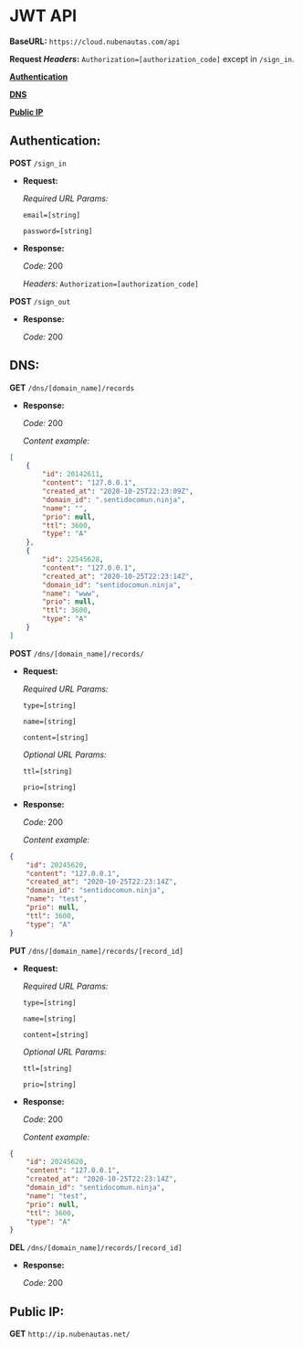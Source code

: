 # JWT API

__BaseURL:__ `https://cloud.nubenautas.com/api`

__Request _Headers_:__ `Authorization=[authorization_code]` except in `/sign_in`.

__[Authentication](#authentication)__

__[DNS](#dns)__

__[Public IP](#public-ip)__

## Authentication:

__POST__ `/sign_in`
* **Request:**

    *Required URL Params:*

    `email=[string]`

    `password=[string]`

* **Response:**

    *Code:* 200

    *Headers:* `Authorization=[authorization_code]`

__POST__ `/sign_out`
* **Response:**

    *Code:* 200


## DNS:
__GET__ `/dns/[domain_name]/records`

* **Response:**

    *Code:* 200

    *Content example:*
```json
[
    {
        "id": 20142611,
        "content": "127.0.0.1",
        "created_at": "2020-10-25T22:23:09Z",
        "domain_id": ".sentidocomun.ninja",
        "name": "",
        "prio": null,
        "ttl": 3600,
        "type": "A"
    },
    {
        "id": 22545628,
        "content": "127.0.0.1",
        "created_at": "2020-10-25T22:23:14Z",
        "domain_id": "sentidocomun.ninja",
        "name": "www",
        "prio": null,
        "ttl": 3600,
        "type": "A"
    }
]
```

__POST__ `/dns/[domain_name]/records/`
* **Request:**

    *Required URL Params:*

    `type=[string]`

    `name=[string]`

    `content=[string]`

    *Optional URL Params:*

    `ttl=[string]`

    `prio=[string]`


* **Response:**

    *Code:* 200

    *Content example:*
```json
{
    "id": 20245620,
    "content": "127.0.0.1",
    "created_at": "2020-10-25T22:23:14Z",
    "domain_id": "sentidocomun.ninja",
    "name": "test",
    "prio": null,
    "ttl": 3600,
    "type": "A"
}
```

__PUT__ `/dns/[domain_name]/records/[record_id]`
* **Request:**

    *Required URL Params:*

    `type=[string]`

    `name=[string]`

    `content=[string]`

    *Optional URL Params:*

    `ttl=[string]`

    `prio=[string]`

* **Response:**

    *Code:* 200

    *Content example:*
```json
{
    "id": 20245620,
    "content": "127.0.0.1",
    "created_at": "2020-10-25T22:23:14Z",
    "domain_id": "sentidocomun.ninja",
    "name": "test",
    "prio": null,
    "ttl": 3600,
    "type": "A"
}
```

__DEL__ `/dns/[domain_name]/records/[record_id]`
* **Response:**

    *Code:* 200

## Public IP:

__GET__ `http://ip.nubenautas.net/`
